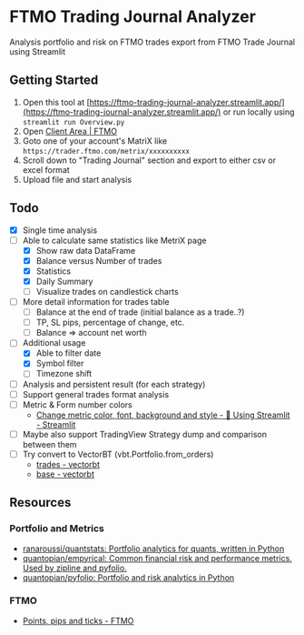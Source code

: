 # FTMO Trading Journal Analyzer

Analysis portfolio and risk on FTMO trades export from FTMO Trade Journal using Streamlit

## Getting Started

1. Open this tool at [https://ftmo-trading-journal-analyzer.streamlit.app/](https://ftmo-trading-journal-analyzer.streamlit.app/) or run locally using `streamlit run Overview.py`
2. Open [Client Area | FTMO](https://trader.ftmo.com/client-area)
3. Goto one of your account's MatriX like `https://trader.ftmo.com/metrix/xxxxxxxxxx`
4. Scroll down to "Trading Journal" section and export to either csv or excel format
5. Upload file and start analysis

## Todo

- [X] Single time analysis
- [ ] Able to calculate same statistics like MetriX page
  - [X] Show raw data DataFrame
  - [X] Balance versus Number of trades
  - [X] Statistics
  - [X] Daily Summary
  - [ ] Visualize trades on candlestick charts
- [ ] More detail information for trades table
  - [ ] Balance at the end of trade (initial balance as a trade..?)
  - [ ] TP, SL pips, percentage of change, etc.
  - [ ] Balance => account net worth
- [ ] Additional usage
  - [X] Able to filter date
  - [X] Symbol filter
  - [ ] Timezone shift
- [ ] Analysis and persistent result (for each strategy)
- [ ] Support general trades format analysis
- [ ] Metric & Form number colors
  - [Change metric color, font, background and style - 🎈 Using Streamlit - Streamlit](https://discuss.streamlit.io/t/change-metric-color-font-background-and-style/25309/4)
- [ ] Maybe also support TradingView Strategy dump and comparison between them
- [ ] Try convert to VectorBT (vbt.Portfolio.from_orders)
  - [trades - vectorbt](https://vectorbt.dev/api/portfolio/trades/#example)
  - [base - vectorbt](https://vectorbt.dev/api/portfolio/base/#vectorbt.portfolio.base.Portfolio.from_orders)

## Resources

### Portfolio and Metrics

- [ranaroussi/quantstats: Portfolio analytics for quants, written in Python](https://github.com/ranaroussi/quantstats)
- [quantopian/empyrical: Common financial risk and performance metrics. Used by zipline and pyfolio.](https://github.com/quantopian/empyrical)
- [quantopian/pyfolio: Portfolio and risk analytics in Python](https://github.com/quantopian/pyfolio)

### FTMO

- [Points, pips and ticks - FTMO](https://ftmo.com/en/points-pips-and-ticks/)
